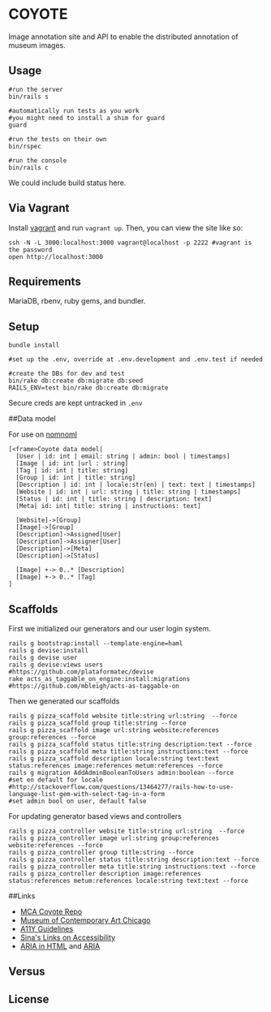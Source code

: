 COYOTE
====

Image annotation site and API to enable the distributed annotation of museum images.

## Usage 

    #run the server
    bin/rails s

    #automatically run tests as you work
    #you might need to install a shim for guard
    guard

    #run the tests on their own
    bin/rspec

    #run the console
    bin/rails c

We could include build status here.

## Via Vagrant

Install [vagrant](https://www.vagrantup.com/downloads.html) and run ```vagrant up```.  Then, you can view the site like so:

    ssh -N -L 3000:localhost:3000 vagrant@localhost -p 2222 #vagrant is the password
    open http://localhost:3000

## Requirements

MariaDB, rbenv, ruby gems, and bundler.

## Setup

    bundle install

    #set up the .env, override at .env.development and .env.test if needed

    #create the DBs for dev and test
    bin/rake db:create db:migrate db:seed
    RAILS_ENV=test bin/rake db:create db:migrate

Secure creds are kept untracked in ```.env```

##Data model

For use on [nomnoml](http://www.nomnoml.com/)

    [<frame>Coyote data model|
      [User | id: int | email: string | admin: bool | timestamps]
      [Image | id: int |url : string]
      [Tag | id: int | title: string]
      [Group | id: int | title: string]
      [Description | id: int | locale:str(en) | text: text | timestamps]
      [Website | id: int | url: string | title: string | timestamps]
      [Status | id: int | title: string | description: text]
      [Meta| id: int| title: string | instructions: text]

      [Website]->[Group]
      [Image]->[Group]
      [Description]->Assigned[User]
      [Description]->Assigner[User]
      [Description]->[Meta]
      [Description]->[Status]

      [Image] +-> 0..* [Description]
      [Image] +-> 0..* [Tag]
    ]


## Scaffolds

First we initialized our generators and our user login  system.

    rails g bootstrap:install --template-engine=haml
    rails g devise:install
    rails g devise user 
    rails g devise:views users
    #https://github.com/plataformatec/devise
    rake acts_as_taggable_on_engine:install:migrations
    #https://github.com/mbleigh/acts-as-taggable-on

Then we generated our scaffolds

    rails g pizza_scaffold website title:string url:string  --force
    rails g pizza_scaffold group title:string --force
    rails g pizza_scaffold image url:string website:references group:references --force
    rails g pizza_scaffold status title:string description:text --force
    rails g pizza_scaffold meta title:string instructions:text --force
    rails g pizza_scaffold description locale:string text:text status:references image:references metum:references --force
    rails g migration AddAdminBooleanToUsers admin:boolean --force
    #set en default for locale
    #http://stackoverflow.com/questions/13464277/rails-how-to-use-language-list-gem-with-select-tag-in-a-form
    #set admin bool on user, default false

For updating generator based views and controllers

    rails g pizza_controller website title:string url:string  --force
    rails g pizza_controller image url:string group:references website:references --force
    rails g pizza_controller group title:string --force
    rails g pizza_controller status title:string description:text --force
    rails g pizza_controller meta title:string instructions:text --force
    rails g pizza_controller description image:references status:references metum:references locale:string text:text --force
 
##Links

- [MCA Coyote Repo](https://github.com/mcachicago/coyote)
- [Museum of Contemporary Art Chicago](http://www2.mcachicago.org/) 
- [A11Y Guidelines](http://a11yproject.com/)
- [Sina's Links on Accessibility](http://www.sinabahram.com/resources.php)
- [ARIA in HTML](http://rawgit.com/w3c/aria-in-html/master/index.html) and [ARIA](http://www.w3.org/TR/wai-aria/states_and_properties#global_states)

## Versus

## License 
